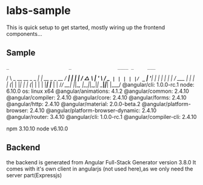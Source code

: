 # labs-sample

This is quick setup to get started, mostly wiring up the frontend components...


## Sample
    _                      _                 ____ _     ___
   / \   _ __   __ _ _   _| | __ _ _ __     / ___| |   |_ _|
  / △ \ | '_ \ / _` | | | | |/ _` | '__|   | |   | |    | |
 / ___ \| | | | (_| | |_| | | (_| | |      | |___| |___ | |
/_/   \_\_| |_|\__, |\__,_|_|\__,_|_|       \____|_____|___|
               |___/
@angular/cli: 1.0.0-rc.1
node: 6.10.0
os: linux x64
@angular/animations: 4.1.2
@angular/common: 2.4.10
@angular/compiler: 2.4.10
@angular/core: 2.4.10
@angular/forms: 2.4.10
@angular/http: 2.4.10
@angular/material: 2.0.0-beta.2
@angular/platform-browser: 2.4.10
@angular/platform-browser-dynamic: 2.4.10
@angular/router: 3.4.10
@angular/cli: 1.0.0-rc.1
@angular/compiler-cli: 2.4.10


npm  3.10.10
node v6.10.0


## Backend

the backend is generated from Angular Full-Stack Generator version 3.8.0
It comes with it's own client in angularjs (not used here),as we only need the server part(Expressjs)





